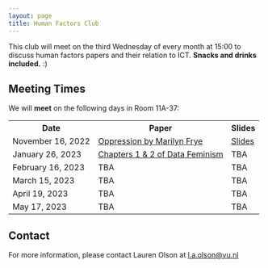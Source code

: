 ```yaml
---
layout: page
title: Human Factors Club
---
```


 This club will meet on the third Wednesday of every month at 15:00 to discuss human factors papers and their relation to ICT.  **Snacks and drinks included.** :)

## Meeting Times
 We will **meet** on the following days in Room 11A-37:
 
 <table>
   <tr>
     <th>Date</th>
     <th>Paper</th>
     <th>Slides</th>
   </tr>
   <tr>
     <td>November 16, 2022</td>
     <td><a href="http://www.victorkumar.org/uploads/6/1/5/2/61526489/frye_-_oppression.pdf">Oppression by Marilyn Frye</a></td>
     <td><a href="https://docs.google.com/presentation/d/1Fp1WCvMEtzoNe6VcjPVEP2-W97C1azHlIV9TmF1MFDs/edit?usp=sharing">Slides</a></td> 
  </tr>
   <tr>
     <td>January 26, 2023</td>
     <td><a href="https://data-feminism.mitpress.mit.edu/">Chapters 1 & 2 of Data Feminism</a></td>
    <td>TBA</td> 
   </tr>
   <tr>
     <td>February 16, 2023</td>
     <td>TBA</td>
    <td>TBA</td> 
   </tr>
   <tr>
     <td>March 15, 2023</td>
     <td>TBA</td>
    <td>TBA</td> 
   </tr>
   <tr>
     <td>April 19, 2023</td>
     <td>TBA</td>
    <td>TBA</td> 
   </tr>
   <tr>
     <td>May 17, 2023</td>
     <td>TBA</td>
    <td>TBA</td> 
   </tr>
 </table>

## Contact
 For more information, please contact Lauren Olson at l.a.olson@vu.nl
